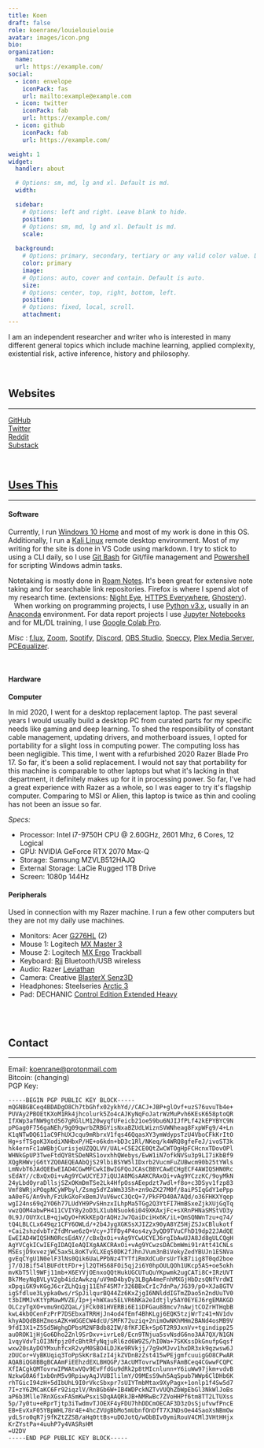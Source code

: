```yaml
---
title: Koen
draft: false
role: koenrane/louielouielouie
avatar: images/icon.png
bio: 
organization:
  name: 
  url: https://example.com/
social:
  - icon: envelope
    iconPack: fas
    url: mailto:example@example.com
  - icon: twitter
    iconPack: fab
    url: https://example.com/
  - icon: github
    iconPack: fab
    url: https://example.com/

weight: 1
widget:
  handler: about

  # Options: sm, md, lg and xl. Default is md.
  width:

  sidebar:
    # Options: left and right. Leave blank to hide.
    position:
    # Options: sm, md, lg and xl. Default is md.
    scale:
  
  background:
    # Options: primary, secondary, tertiary or any valid color value. Default is primary.
    color: primary
    image:
    # Options: auto, cover and contain. Default is auto.
    size:
    # Options: center, top, right, bottom, left.
    position:
    # Options: fixed, local, scroll.
    attachment: 
---
```


I am an independent researcher and writer who is interested in many different general topics which include machine learning, applied complexity, existential risk, active inference, history and philosophy.

<br/>

## Websites
---
[GitHub](https://github.com/koenrane)  
[Twitter](https://twitter.com/KoenRane)  
[Reddit](https://www.reddit.com/user/koenrane)  
[Substack](https://substack.com/@koenrane)




<br/>

## [Uses This](https://usesthis.com/) ##
---

#### Software

Currently, I run [Windows 10 Home](https://www.microsoft.com/en-us/p/windows-10-home/d76qx4bznwk4?activetab=pivot%3aoverviewtab) and most of my work is done in this OS. Additionally, I run a [Kali Linux](https://www.kali.org/) remote desktop environment. Most of my writing for the site is done in VS Code using markdown. I try to stick to using a CLI daily, so I use [Git Bash](https://git-scm.com/downloads/guis) for Git/file management and [Powershell](https://docs.microsoft.com/en-us/powershell/scripting/overview?view=powershell-7.1) for scripting Windows admin tasks. 

Notetaking is mostly done in [Roam Notes](https://roamresearch.com). It's been great for extensive note taking and for searchable link repositories. Firefox is where I spend alot of my research time. (extensions: [Night Eye](https://nighteye.app/), [HTTPS Everywhere](https://www.eff.org/https-everywhere), [Ghostery](https://www.ghostery.com/)).  
&nbsp;&nbsp; When working on programming projects, I use [Python v3.x](https://www.python.org/downloads/windows/), usually in an [Anaconda](https://docs.conda.io/projects/conda/en/latest/) environment. For data report projects I use [Jupyter Notebooks](https://jupyter.org/) and for ML/DL training, I use [Google Colab Pro](https://colab.research.google.com/signup). 


*Misc* : [f.lux](https://justgetflux.com/), [Zoom](https://zoom.us/), [Spotify](https://www.spotify.com/us/), [Discord](https://discord.com/), [OBS Studio](https://obsproject.com/download), [Speccy](https://www.ccleaner.com/speccy/download), [Plex Media Server](https://www.plex.tv/media-server-downloads/), [PCEqualizer](https://sourceforge.net/projects/pc-equalizer/).

<br/>

#### Hardware

**Computer**

In mid 2020, I went for a desktop replacement laptop. The past several years I would usually build a desktop PC from curated parts for my specific needs like gaming and deep learning. To shed the responsibility of constant cable management, updating drivers, and motherboard issues, I opted for portability for a slight loss in computing power. The computing loss has been negligible. This time, I went with a refurbished 2020 Razer Blade Pro 17. So far, it's been a solid replacement. I would not say that portability for this machine is comparable to other laptops but what it's lacking in that department, it definitely makes up for it in processing power. So far, I've had a great experience with Razer as a whole, so I was eager to try it's flagship computer. Comparing to MSI or Alien, this laptop is twice as thin and cooling has not been an issue so far.  

*Specs:*
- Processor: Intel i7-9750H CPU @ 2.60GHz, 2601 Mhz, 6 Cores, 12 Logical 
- GPU: NVIDIA GeForce RTX 2070 Max-Q
- Storage: Samsung MZVLB512HAJQ
- External Storage: LaCie Rugged 1TB Drive
- Screen: 1080p 144Hz


 

#### Peripherals  
Used in connection with my Razer machine. I run a few other computers but they are not my daily use machines.

- Monitors: Acer [G276HL](https://www.amazon.com/Acer-G276HL-Kbix-Frame-Monitor/dp/B0742D9CDX) (2)
- Mouse 1: Logitech [MX Master 3](https://www.logitech.com/en-us/products/mice/mx-master-3-mac-wireless-mouse.910-005693.html?crid=7)
- Mouse 2: Logitech [MX Ergo](https://www.logitech.com/en-us/products/mice/mx-ergo-wireless-trackball-mouse.html?crid=7) Trackball
- Keyboard: [Rii](https://www.amazon.com/Rii-Ultra-slim-Wireless-Multimedia-Raspberry/dp/B07BF3LFN3/ref=sr_1_23?dchild=1&keywords=Rii&qid=1614779323&s=electronics&sr=1-23) Bluetooth/USB wireless
- Audio: Razer [Leviathan](https://www.razer.com/gaming-speakers/razer-leviathan/RZ05-01260100-R3U1)
- Camera: Creative [BlasterX Senz3D](https://support.creative.com/Products/ProductDetails.aspx?catID=1170&CatName=Peripherals&subCatID=1171&subCatName=Web+Cameras&prodID=22791&prodName=BlasterX+Senz3D)
- Headphones: Steelseries [Arctic 3](https://steelseries.com/gaming-headsets/arctis-3)
- Pad: DECHANIC [Control Edition Extended Heavy](https://dechanic.com/products/dechanic-control-edition-mouse-pad-extended-heavy?variant=10125787717)

<br/>
<br/>

## Contact ## 
---
Email: koenrane@protonmail.com  
Bitcoin: (changing)  
PGP Key: 
``` 
-----BEGIN PGP PUBLIC KEY BLOCK-----  
mQGNBGBCeq4BDADgO8Ch7tbGhfx02ykhYd//CACJ+JBP+glOvf+uzS76uvuTb4e+
PUVAy2PBOEtKXoM1Rk4jhcolurk5Zo4cAJKyNqFoJatrWzMuPvh6KEsK658ptoQR
IfXWp3afNW9gtdS67gRGlLM120wyqfUFeicb21oe59bu6NJIJfPLf42kEPYBYC9N
pPGag0F756gaNEh/9g09qwrbZRBGYisNxaBZUdLWiznSVWNheag8FxpWFg9/4+Ln
K1qNTwDQ611aC9FhUXJcqu9mRbrxV1fqs46QqasXY3ymWdypsTzU4VboCFkKrItO
Hg+sfTSgoK3XodiXNHbxP/HE+o6kdn+bD3c1Rl/NKeq/k4WRQ8gfeFeJ/ivoST3k
hk4ernFc1aWBbjCurisjeUZQQLVV/UAL+C5E2CE0QtZwCWTOgHpFCHcnxTDovOPl
WHNkGpUP3TweFtdQY8tSDeNRS1ovxhhQWebys/EwW1iN7ofkNVSu3p9LI7iKbBf9
XQgRHWvjG6tYZQ0AEQEAAbQjS29lbiBSYW5lIDxrb2VucmFuZUBwcm90b25tYWls
LmNvbT6JAdQEEwEIAD4CGwMFCwkIBwIGFQoJCAsCBBYCAwECHgECF4AWIQSHN0Rc
sEdAY//cBxQxOi+vAg9YCwUCYEJ7iQUJA8MGsAAKCRAxOi+vAg9YCzzKC/9oyMkN
24yLbdOyraDllsjSZxOKmDmTSe2Lk4HfpOssAEepdzt7wdl+f8o+c3DSyv1fzp83
Vmf8WRjxPOqpNCyWPbyl/Zsmg5dYZaWm335h+zn9oZX27M0f/8aiP5IqGdY1ePpp
aA0eFG/An9vh/FzUkGXoFxBemJVuV6wcC3QcQ+7/PkFPD40A7AQd/o36FHKXYqep
wgI24ns69q2YO6h77LUdYH9PvSHnzxILhpMa5TGg2Q3YtFI7HmBSxeZjkXUjGqTq
vwzQOM4abwPH411CVIY8y2oD3LX1ubNSuok6i049XKAxjFc+sXRnPHNaSMStVD3y
0L9J/OUYXcLB+qjwQyO+hKkKEpQrAQHzJw7QaiDciHx6K/iL+QmSQNWnTzu+q74/
tQ4LBLCLx649qz1CFY6OWLd/+2b4JygXGKSsXJIZ2x90yA8YZ5HjZSJxCBlukotf
+Cai2shzdvbTrZfdMrwe6zQ+Vcy+JTFDy4P4os4zy3yQD9TVuCFhD19dp22JAdQE
EwEIAD4WIQSHN0RcsEdAY//cBxQxOi+vAg9YCwUCYEJ6rgIbAwUJA8Jd8gULCQgH
AgYVCgkICwIEFgIDAQIeAQIXgAAKCRAxOi+vAg9YCwzsDACbmWmi91rAtt41CNLs
MSEsjD9xvezjWC5ax5L8oKTvXLXEq50DK2fJhnJVum3nBiVekyZedYBUJn1ESNVa
gvEqCYgU1N0elF3lNs0Qik6UaLPPbNz4TYTfiRmXdCu0rsUrTkB7iig8T0qd2boe
j7/OJBif54lBUFdttFDr+jl2QTHS68FOi5qj2i6Y0hpOULQOh1UKcp5AS+oe5okh
mvKbT5ll9WFj11mb+X6EYVjOEnxoQQtHukUGCUTuQuYKpwmk2ugCATi8C+IRzUVT
Bk7MeyNqBVLyV2gb4idzAwkzq/uV9mD4byDy3LBgA4meFnhMXGjHbDzsQNfVrdWI
xDpqiGK9vKGgJ6crZLhQigj11EhF4SM7r326BBxCrIc7dnPa/JG39/pO+XJa8GTV
igSfdlue3Lypka0ws/rSpJilqurBQ44Zz6KxZjgI6NNlddIGTmZDao5n2ndUuTV0
t3bIMMJvKtYpMawMVZE/Ip+j+hWXau5ELVR6NKa2eIdtjly5AY0EYEJ6rgEMAKGD
OLCzyTgXO+vmu9nQZQaL/jFCk081HVERBi6E1iDFGau88mcv7nAwjtCOZrHTHqbB
kwL4kbOCenFzPrP7DSEbxaTRRHjJn4od4fEmf4BhKLgj6EQK5tzjWrTz41+NV1dv
khyADQdB8HZmosAZK+WGGECW4dcU/SMFK72uziq+2nimOwNKhMHm2BANd4osMB9V
9fdI3X1+Z5Sd5WghgDPbsM2NFBdb82IW/8fKFJEk+Sp6T2R9JxnVv+tgindipp25
auOROK1jHjGo6Dho2Znl9SrDxv+ivrLe8/Ecn9TNjua5svNsdG6no3AA7QX/N1GN
1vqyVdvTiOI3Nfpjz0fcBhtRfyNqjuRl6zd6W9ZS/hI0Wa+7SKKssDkGnufpGqsf
wxw20sAyDOYMxuhfcxR2vyM0SBO4LDJKe9RVkjj/7g9xMJvv1hxDR3xk9qzwsw6J
zDUCor+VyBKUqiq3ToPpSkKr8aIzI4jkZVDnBzZst415wPEjgmfcuuigGO8CPwAR
AQABiQG8BBgBCAAmFiEEhzdEXLBHQGP/3AcUMTovrwIPWAsFAmBCeq4CGwwFCQPC
XfIACgkQMTovrwIPWAtwVQv9EvFfdGu9dRk2p8tMIcnlunn+Y6iuWw97jkm+vdvB
NzkwG0A6f1xbOnM5v9RpiwyAqJVUBIlilmY/O9MEsS9wh5AqSpub7WWp6ClDHb6K
rhTGicI94zH+5dIbUhL9I0rVkcSbxpr7sUIYTmbMtax9XyPagx+1onlp1f4Sw5d7
7I+zY6ZMCaKC6Fr92iqzlV/Rn8Gb6W+IB4WDPckNZTvVUQhZbWpEbGl3NkWlJoBs
aP6b3Mlle7RnXGsxFASmKwPsxiSDqAAQRkJB+NMRwBc7ZVoHHPf6tm8TT2LTUXss
5p/7y0tu+eRprTjtp3iTwdmvTJOEXF4yFDU7hhDDCmOECAF3D3zOsSjufvwfPncE
EB+EvXxF05YBpWHL78r4E+4hcZVUgBbMo5mUbnfOnDfT7XJNDsOe44SaoXsNBmOw
ydLSro0qR7j9fKZtZZSB/aHq0ttBs+uDOJotQ/wObBIv0ymiRouV4CMl3VHtHHjx
KrZYstPa+4uuhP7y4VASRsHM
=U2DV  
-----END PGP PUBLIC KEY BLOCK-----

